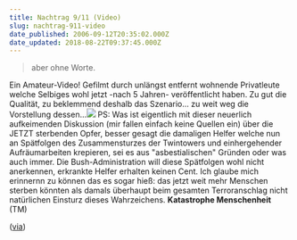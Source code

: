 ```yaml
---
title: Nachtrag 9/11 (Video)
slug: nachtrag-911-video
date_published: 2006-09-12T20:35:02.000Z
date_updated: 2018-08-22T09:37:45.000Z
---
```


> aber ohne Worte.

Ein Amateur-Video! Gefilmt durch unlängst entfernt wohnende Privatleute welche Selbiges wohl jetzt -nach 5 Jahren- veröffentlicht haben. Zu gut die Qualität, zu beklemmend deshalb das Szenario... zu weit weg die Vorstellung dessen...[![](//picdump.thafaker.de/performancing/9-11.jpg)](http://thafaker.de/?p=1327#more-1327)
PS: Was ist eigentlich mit dieser neuerlich aufkeimenden Diskussion (mir fallen einfach keine Quellen ein) über die JETZT sterbenden Opfer, besser gesagt die damaligen Helfer welche nun an Spätfolgen des Zusammensturzes der Twintowers und einhergehender Aufräumarbeiten krepieren, sei es aus "asbestialischen" Gründen oder was auch immer. Die Bush-Administration will diese Spätfolgen wohl nicht anerkennen, erkrankte Helfer erhalten keinen Cent. Ich glaube mich erinnernn zu können das es sogar hieß: das jetzt weit mehr Menschen sterben könnten als damals überhaupt beim gesamten Terroranschlag nicht natürlichen Einsturz dieses Wahrzeichens.
**Katastrophe Menschenheit** (TM)

([via](http://www.basicthinking.de/blog/2006/09/12/911-amateur-video/))
